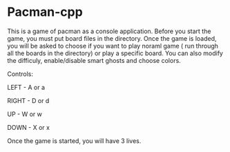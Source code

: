 # Pacman-cpp
 
 This is a game of pacman as a console application.
 Before you start the game, you must put board files in the directory.
 Once the game is loaded, you will be asked to choose if you want to play noraml game ( run through all the boards in the directory) or play a specific board.
 You can also modify the difficuly, enable/disable smart ghosts and choose colors.
 
 Controls:
 
 LEFT - A or a
 
 RIGHT - D or d
 
 UP - W or w
 
 DOWN - X or x
 
 Once the game is started, you will have 3 lives.

